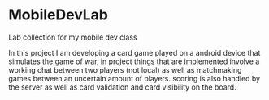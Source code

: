 # MobileDevLab
Lab collection for my mobile dev class

In this project I am developing a card game played on a android device that simulates the game of war,
in project things that are implemented involve a working chat between two players (not local) as well as matchmaking games between 
an uncertain amount of players.
scoring is also handled by the server as well as card validation and card visibility on the board.

